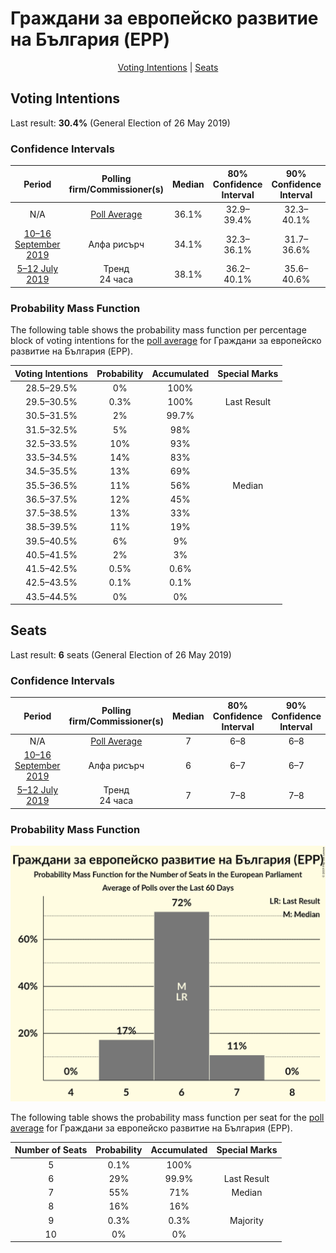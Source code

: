 # Граждани за европейско развитие на България (EPP)

<p align="center"><a href="#voting-intentions">Voting Intentions</a> | <a href="#seats">Seats</a></p>

## Voting Intentions

Last result: **30.4%** (General Election of 26 May 2019)

### Confidence Intervals

| Period     | Polling firm/Commissioner(s) | Median | 80% Confidence Interval | 90% Confidence Interval | 95% Confidence Interval | 99% Confidence Interval |
|:----------:|:----------------:|:-----------:|:-----------------------:|:-----------------------:|:-----------------------:|:-----------------------:|
| N/A | [Poll Average](average.html) | 36.1% | 32.9–39.4% | 32.3–40.1% | 31.7–40.6% | 30.7–41.7% |
| [10–16 September 2019](2019-09-16-Алфарисърч.html) | Алфа рисърч | 34.1% | 32.3–36.1% | 31.7–36.6% | 31.3–37.1% | 30.4–38.0% |
| [5–12 July 2019](2019-07-12-Тренд.html) | Тренд <br> 24 часа | 38.1% | 36.2–40.1% | 35.6–40.6% | 35.1–41.1% | 34.2–42.1% |

### Probability Mass Function

The following table shows the probability mass function per percentage block of voting intentions for the [poll average](average.html) for Граждани за европейско развитие на България (EPP).

| Voting Intentions | Probability | Accumulated | Special Marks |
|:-----------------:|:-----------:|:-----------:|:-------------:|
| 28.5–29.5% | 0% | 100% |  |
| 29.5–30.5% | 0.3% | 100% | Last Result |
| 30.5–31.5% | 2% | 99.7% |  |
| 31.5–32.5% | 5% | 98% |  |
| 32.5–33.5% | 10% | 93% |  |
| 33.5–34.5% | 14% | 83% |  |
| 34.5–35.5% | 13% | 69% |  |
| 35.5–36.5% | 11% | 56% | Median |
| 36.5–37.5% | 12% | 45% |  |
| 37.5–38.5% | 13% | 33% |  |
| 38.5–39.5% | 11% | 19% |  |
| 39.5–40.5% | 6% | 9% |  |
| 40.5–41.5% | 2% | 3% |  |
| 41.5–42.5% | 0.5% | 0.6% |  |
| 42.5–43.5% | 0.1% | 0.1% |  |
| 43.5–44.5% | 0% | 0% |  |


## Seats

Last result: **6** seats (General Election of 26 May 2019)

### Confidence Intervals

| Period     | Polling firm/Commissioner(s) | Median | 80% Confidence Interval | 90% Confidence Interval | 95% Confidence Interval | 99% Confidence Interval |
|:----------:|:----------------:|:------:|:-----------------------:|:-----------------------:|:-----------------------:|:-----------------------:|
| N/A | [Poll Average](average.html) | 7 | 6–8 | 6–8 | 6–8 | 6–8 |
| [10–16 September 2019](2019-09-16-Алфарисърч.html) | Алфа рисърч | 6 | 6–7 | 6–7 | 6–7 | 6–7 |
| [5–12 July 2019](2019-07-12-Тренд.html) | Тренд <br> 24 часа | 7 | 7–8 | 7–8 | 7–8 | 6–9 |

### Probability Mass Function

![Graph with seats probability mass function not yet produced](average-seats-pmf-гражданизаевропейскоразвитиенабългарияepp.png "Seats Probability Mass Function")

The following table shows the probability mass function per seat for the [poll average](average.html) for Граждани за европейско развитие на България (EPP).

| Number of Seats | Probability | Accumulated | Special Marks |
|:---------------:|:-----------:|:-----------:|:-------------:|
| 5 | 0.1% | 100% |  |
| 6 | 29% | 99.9% | Last Result |
| 7 | 55% | 71% | Median |
| 8 | 16% | 16% |  |
| 9 | 0.3% | 0.3% | Majority |
| 10 | 0% | 0% |  |


